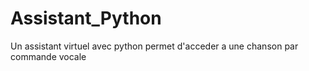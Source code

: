 # Assistant_Python
Un assistant virtuel avec python permet d'acceder a une chanson par commande vocale

